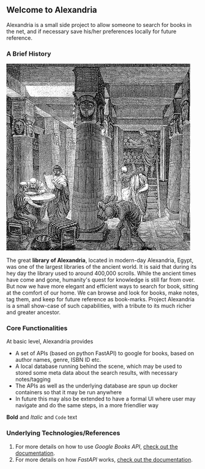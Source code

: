 ## Welcome to Alexandria

Alexandria is a small side project to allow someone to search for books in the net, and if necessary save his/her preferences locally for future reference.

### A Brief History

![Image](images/logo.jpg)

The great **library of Alexandria**, located in modern-day Alexandria, Egypt, was one of the largest libraries of the ancient world. It is said that during its hey day the library used to around 400,000 scrolls.
While the ancient times have come and gone, humanity's quest for knowledge is still far from over. But now we have more elegant and efficient ways to search for book, sitting at the comfort of our home. 
We can browse and look for books, make notes, tag them, and keep for future reference as book-marks.
Project Alexandria is a small show-case of such capabilities, with a tribute to its much richer and greater ancestor.

### Core Functionalities

At basic level, Alexandria provides 
- A set of APIs (based on python FastAPI) to google for books, based on author names, genre, ISBN ID etc.
- A local database running behind the scene, which may be used to stored some meta data about the search results, with necessary notes/tagging
- The APIs as well as the underlying database are spun up docker containers so that it may be run anywhere
- In future this may also be extended to have a formal UI where user may navigate and do the same steps, in a more friendlier way


**Bold** and _Italic_ and `Code` text

### Underlying Technologies/References

1. For more details on how to use _Google Books API_, [check out the documentation](https://developers.google.com/books/docs/v1/using).
2. For more details on how _FastAPI_ works, [check out the documentation](https://fastapi.tiangolo.com).
